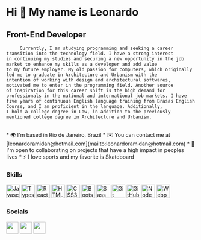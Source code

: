 Hi 👋 My name is Leonardo
==========================

Front-End Developer
-----------------------------

         Currently, I am studying programming and seeking a career transition into the technology field. I have a strong interest
    in continuing my studies and securing a new opportunity in the job market to enhance my skills as a developer and add value
    to my future employer. My old passion for computers, which originally led me to graduate in Architecture and Urbanism with the
    intention of working with design and architectural softwares, motivated me to enter in the programming field. Another source
    of inspiration for this career shift is the high demand for professionals in the national and international job markets. I have
    five years of continuous English language training from Brasas English Course, and I am proficient in the language. Additionally,
    I hold a college degree in Law, in addition to the previously mentioned college degree in Architecture and Urbanism.
<br>
* 🌍  I'm based in Rio de Janeiro, Brazil
* ✉️  You can contact me at [leonardoramidan@hotmail.com](mailto:leonardoramidan@hotmail.com)
* 🤝  I'm open to collaborating on projects that have a high impact in peoples lives
* ⚡  I love sports and my favorite is Skateboard


### Skills

<p align="left">
<a href="https://developer.mozilla.org/en-US/docs/Web/JavaScript" target="_blank" rel="noreferrer"><img src="https://raw.githubusercontent.com/danielcranney/readme-generator/main/public/icons/skills/javascript-colored.svg" width="36" height="36" alt="Javascript" /></a>          
<a href="https://www.typescriptlang.org/" target="_blank" rel="noreferrer"><img src="https://raw.githubusercontent.com/danielcranney/readme-generator/main/public/icons/skills/typescript-colored.svg" width="36" height="36" alt="Typescript" /></a>
<a href="https://reactjs.org/" target="_blank" rel="noreferrer"><img src="https://raw.githubusercontent.com/danielcranney/readme-generator/main/public/icons/skills/react-colored.svg" width="36" height="36" alt="React" /></a>   
<a href="https://developer.mozilla.org/en-US/docs/Glossary/HTML5" target="_blank" rel="noreferrer"><img src="https://cdn.jsdelivr.net/gh/devicons/devicon/icons/html5/html5-original-wordmark.svg" width="36" height="36" alt="HTML5" /></a>          
<a href="https://developer.mozilla.org/en-US/docs/Web/CSS" target="_blank" rel="noreferrer"><img src="https://cdn.jsdelivr.net/gh/devicons/devicon/icons/css3/css3-original-wordmark.svg" width="36" height="36" alt="CSS3" /></a>
<a href="https://getbootstrap.com/docs/4.1/getting-started/introduction/" target="_blank" rel="noreferrer"><img src="https://cdn.jsdelivr.net/gh/devicons/devicon/icons/bootstrap/bootstrap-original-wordmark.svg" width="36" height="36" alt="Bootstrap" /></a>
<a href="https://sass-lang.com/documentation/" target="_blank" rel="noreferrer"><img src="https://cdn.jsdelivr.net/gh/devicons/devicon/icons/sass/sass-original.svg" width="36" height="36" alt="Sass" /></a>
<a href="https://git-scm.com/doc" target="_blank" rel="noreferrer"><img src="https://cdn.jsdelivr.net/gh/devicons/devicon/icons/git/git-plain.svg" width="36" height="36" alt="Git" /></a>
<a href="https://docs.github.com/" target="_blank" rel="noreferrer"><img src="https://cdn.jsdelivr.net/gh/devicons/devicon/icons/github/github-original.svg" width="36" height="36" alt="GitHub" /></a> 
<a href="https://nodejs.org/en/" target="_blank" rel="noreferrer"><img src="https://raw.githubusercontent.com/danielcranney/readme-generator/main/public/icons/skills/nodejs-colored.svg" width="36" height="36" alt="NodeJS" /></a>           
<a href="https://webpack.js.org/" target="_blank" rel="noreferrer"><img src="https://raw.githubusercontent.com/danielcranney/readme-generator/main/public/icons/skills/webpack-colored.svg" width="36" height="36" alt="Webpack" /></a>
</p>

<!--![Leonardo GitHub stats](https://github-readme-stats.vercel.app/api?username=LeoRam84&show_icons=true&theme=dracula&count_private=true)-->
### Socials

<p align="left">
<a href="https://www.linkedin.com/in/leonardocram/" target="_blank" rel="noreferrer"><img src="https://raw.githubusercontent.com/danielcranney/readme-generator/main/public/icons/socials/linkedin.svg" width="32" height="32" /></a> 
<a href="https://www.github.com/LeoRam84" target="_blank" rel="noreferrer"><img src="https://cdn.jsdelivr.net/gh/devicons/devicon/icons/github/github-original.svg" width="32" height="32" /></a>
<a href="https://discord.com/users/Kotzen#4262" target="_blank" rel="noreferrer"><img src="https://raw.githubusercontent.com/danielcranney/readme-generator/main/public/icons/socials/discord.svg" width="32" height="32" /></a>
</p>
